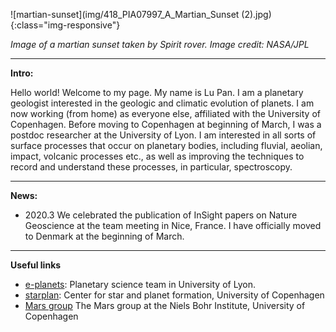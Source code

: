  

![martian-sunset](img/418_PIA07997_A_Martian_Sunset (2).jpg){:class="img-responsive"}

*Image of a martian sunset taken by Spirit rover. Image credit: NASA/JPL*


*****

**Intro:**

Hello world! Welcome to my page. My name is Lu Pan. I am a planetary geologist interested in the geologic and climatic evolution of planets. I am now working (from home) as everyone else, affiliated with the University of Copenhagen. Before moving to Copenhagen at beginning of March, I was a postdoc researcher at the University of Lyon. I am interested in all sorts of surface processes that occur on planetary bodies, including fluvial, aeolian, impact, volcanic processes etc., as well as improving the techniques to record and understand these processes, in particular, spectroscopy. 

*************************************************

**News:**
- 2020.3 We celebrated the publication of InSight papers on Nature Geoscience at the team meeting in Nice, France. I have officially moved to Denmark at the beginning of March.

************************************************

**Useful links**
 -  [e-planets](http://eplanets.univ-lyon1.fr/): Planetary science team in University of Lyon. 
 -  [starplan](https://starplan.dk): Center for star and planet formation, University of Copenhagen
 -  [Mars group](https://www.nbi.ku.dk/english/research/astrophysics/mars/) The Mars group at the Niels Bohr Institute, University of Copenhagen
